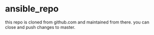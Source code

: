# ansible_repo

this repo is cloned from github.com and maintained from there. 
you can close and push changes to master. 